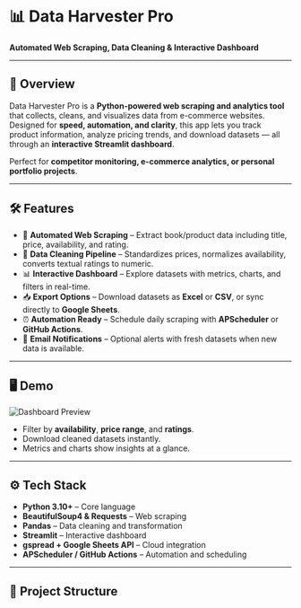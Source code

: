 # 📊 Data Harvester Pro  

**Automated Web Scraping, Data Cleaning & Interactive Dashboard**  

---

## 🚀 Overview
Data Harvester Pro is a **Python-powered web scraping and analytics tool** that collects, cleans, and visualizes data from e-commerce websites.  
Designed for **speed, automation, and clarity**, this app lets you track product information, analyze pricing trends, and download datasets — all through an **interactive Streamlit dashboard**.  

Perfect for **competitor monitoring, e-commerce analytics, or personal portfolio projects**.  

---

## 🛠️ Features
- 🔎 **Automated Web Scraping** – Extract book/product data including title, price, availability, and rating.  
- 🧹 **Data Cleaning Pipeline** – Standardizes prices, normalizes availability, converts textual ratings to numeric.  
- 📊 **Interactive Dashboard** – Explore datasets with metrics, charts, and filters in real-time.  
- 📥 **Export Options** – Download datasets as **Excel** or **CSV**, or sync directly to **Google Sheets**.  
- ⏰ **Automation Ready** – Schedule daily scraping with **APScheduler** or **GitHub Actions**.  
- 📧 **Email Notifications** – Optional alerts with fresh datasets when new data is available.  

---

## 🖥️ Demo  
![Dashboard Preview](images/dashboard_preview.png)  

- Filter by **availability**, **price range**, and **ratings**.  
- Download cleaned datasets instantly.  
- Metrics and charts show insights at a glance.  

---

## ⚙️ Tech Stack
- **Python 3.10+** – Core language  
- **BeautifulSoup4 & Requests** – Web scraping  
- **Pandas** – Data cleaning and transformation  
- **Streamlit** – Interactive dashboard  
- **gspread + Google Sheets API** – Cloud integration  
- **APScheduler / GitHub Actions** – Automation and scheduling  

---

## 📂 Project Structure
